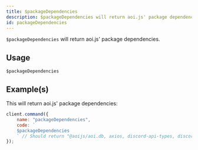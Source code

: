 ```yaml
---
title: $packageDependencies
description: $packageDependencies will return aoi.js' package dependencies.
id: packageDependencies
---
```


`$packageDependencies` will return aoi.js' package dependencies.

## Usage

```aoi
$packageDependencies
```

## Example(s)

This will return aoi.js' package dependencies:

```javascript
client.command({
    name: "packageDependencies",
    code: `
    $packageDependencies
    ` // Should return "@aoijs/aoi.db, axios, discord-api-types, discord.js, undici"
});
```
